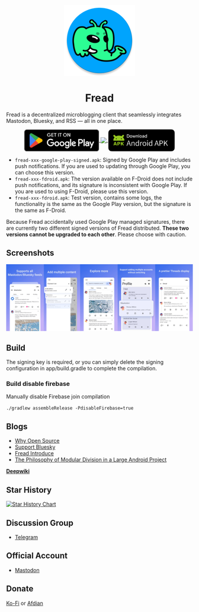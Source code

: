 <div align="center">
  <img src="/app/src/main/res/mipmap-xxxhdpi/ic_launcher_round.webp">
  <h1>Fread</h1>
</div>

Fread is a decentralized microblogging client that seamlessly integrates Mastodon, Bluesky, and RSS — all in one place. 

<p align="center">
  <a href="https://play.google.com/store/apps/details?id=com.zhangke.fread">
    <img src="google-play-download.png" height="60" style="vertical-align: middle;"/>
  </a>
  <a href="https://f-droid.org/packages/com.zhangke.fread/">
    <img src="https://fdroid.gitlab.io/artwork/badge/get-it-on.png" height="60" style="vertical-align: middle;"/>
  </a>
  <a href="https://github.com/0xZhangKe/Fread/releases/latest">
    <img src="ic_download_apk.png" height="60" style="vertical-align: middle;"/>
  </a>
</p>


 - `fread-xxx-google-play-signed.apk`: Signed by Google Play and includes push notifications. If you are used to updating through Google Play, you can choose this version.
 - `fread-xxx-fdroid.apk`: The version available on F-Droid does not include push notifications, and its signature is inconsistent with Google Play. If you are used to using F-Droid, please use this version.
 - `fread-xxx-fdroid.apk`: Test version, contains some logs, the functionality is the same as the Google Play version, but the signature is the same as F-Droid.

Because Fread accidentally used Google Play managed signatures, there are currently two different signed versions of Fread distributed. **These two versions cannot be upgraded to each other**. Please choose with caution.

## Screenshots
![screenshot](/screenshot/screenshot.jpg)

## Build
The signing key is required, or you can simply delete the signing configuration in app/build.gradle to complete the compilation.

### Build disable firebase
Manually disable Firebase join compilation
```
./gradlew assembleRelease -PdisableFirebase=true
```
## Blogs
- [Why Open Source](https://medium.com/@kezhang404/after-two-years-of-development-the-fread-project-is-now-open-source-8adcf690bfac)
- [Support Bluesky](https://medium.com/@kezhang404/fread-now-supports-bluesky-a-unified-gateway-to-the-decentralized-web-17f518ba877c)
- [Fread Introduce](https://medium.com/@kezhang404/fread-the-next-generation-mastodon-client-30bc50e279fd)
- [The Philosophy of Modular Division in a Large Android Project
](https://medium.com/@kezhang404/the-philosophy-of-modular-division-in-a-large-android-project-e588a5dcdb78)

[**Deepwiki**](https://deepwiki.com/0xZhangKe/Fread)

## Star History

[![Star History Chart](https://api.star-history.com/svg?repos=0xZhangKe/Fread&type=Date)](https://www.star-history.com/#0xZhangKe/Fread&Date)

## Discussion Group
- [Telegram](https://t.me/+-SlbKcNbJSphNWI1)

## Official Account
- [Mastodon](https://mastodon.social/@fread)

## Donate
[Ko-Fi](https://ko-fi.com/zhangke) or [Afdian](https://afdian.com/a/_0cdc1)
